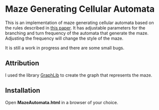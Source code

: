 #  Maze Generating Cellular Automata

This is an implementation of maze generating cellular automata based on the rules described in [this paper](https://justinparrtech.com/JustinParr-Tech/wp-content/uploads/Creating%20Mazes%20Using%20Cellular%20Automata_v2.pdf). It has adjustable parameters for the branching and turn frequency of the automata that generate the maze. Adjusting the frequency will change the style of the maze. 

It is still a work in progress and there are some small bugs.

## Attribution

I used the library [GraphLib](https://github.com/dagrejs/graphlib) to create the graph that represents the maze.

## Installation

Open **MazeAutomata.html** in a browser of your choice.
